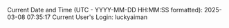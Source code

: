Current Date and Time (UTC - YYYY-MM-DD HH:MM:SS formatted): 2025-03-08 07:35:17
Current User's Login: luckyaiman
